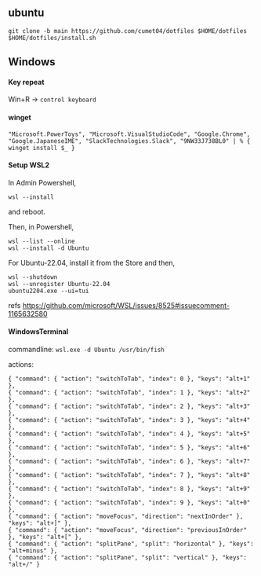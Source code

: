 ubuntu
----
```
git clone -b main https://github.com/cumet04/dotfiles $HOME/dotfiles
$HOME/dotfiles/install.sh
```

Windows
----
#### Key repeat
Win+R -> `control keyboard`

#### winget
```
"Microsoft.PowerToys", "Microsoft.VisualStudioCode", "Google.Chrome", "Google.JapaneseIME", "SlackTechnologies.Slack", "9NW33J738BL0" | % { winget install $_ }
```

#### Setup WSL2
In Admin Powershell,
```
wsl --install
```
and reboot.

Then, in Powershell,
```
wsl --list --online
wsl --install -d Ubuntu
```

For Ubuntu-22.04, install it from the Store and then,
```
wsl --shutdown
wsl --unregister Ubuntu-22.04
ubuntu2204.exe --ui=tui
```
refs https://github.com/microsoft/WSL/issues/8525#issuecomment-1165632580

#### WindowsTerminal
commandline:
`wsl.exe -d Ubuntu /usr/bin/fish`

actions:
```
{ "command": { "action": "switchToTab", "index": 0 }, "keys": "alt+1" },
{ "command": { "action": "switchToTab", "index": 1 }, "keys": "alt+2" },
{ "command": { "action": "switchToTab", "index": 2 }, "keys": "alt+3" },
{ "command": { "action": "switchToTab", "index": 3 }, "keys": "alt+4" },
{ "command": { "action": "switchToTab", "index": 4 }, "keys": "alt+5" },
{ "command": { "action": "switchToTab", "index": 5 }, "keys": "alt+6" },
{ "command": { "action": "switchToTab", "index": 6 }, "keys": "alt+7" },
{ "command": { "action": "switchToTab", "index": 7 }, "keys": "alt+8" },
{ "command": { "action": "switchToTab", "index": 8 }, "keys": "alt+9" },
{ "command": { "action": "switchToTab", "index": 9 }, "keys": "alt+0" },
{ "command": { "action": "moveFocus", "direction": "nextInOrder" }, "keys": "alt+]" },
{ "command": { "action": "moveFocus", "direction": "previousInOrder" }, "keys": "alt+[" },
{ "command": { "action": "splitPane", "split": "horizontal" }, "keys": "alt+minus" },
{ "command": { "action": "splitPane", "split": "vertical" }, "keys": "alt+/" }
```
```
